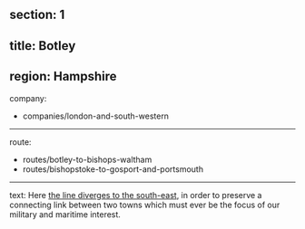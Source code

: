 ﻿section: 1
----
title: Botley
----
region: Hampshire
----
company:
- companies/london-and-south-western
----
route:
- routes/botley-to-bishops-waltham
- routes/bishopstoke-to-gosport-and-portsmouth
----
text: Here [the line diverges to the south-east](/routes/botley-to-bishops-waltham), in order to preserve a connecting link between two towns which must ever be the focus of our military and maritime interest.
